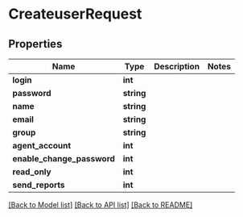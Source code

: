 # CreateuserRequest

## Properties
Name | Type | Description | Notes
------------ | ------------- | ------------- | -------------
**login** | **int** |  | 
**password** | **string** |  | 
**name** | **string** |  | 
**email** | **string** |  | 
**group** | **string** |  | 
**agent_account** | **int** |  | 
**enable_change_password** | **int** |  | 
**read_only** | **int** |  | 
**send_reports** | **int** |  | 

[[Back to Model list]](../README.md#documentation-for-models) [[Back to API list]](../README.md#documentation-for-api-endpoints) [[Back to README]](../README.md)


